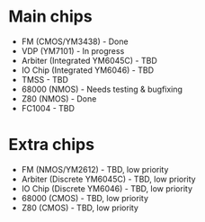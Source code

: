# Main chips

* FM (CMOS/YM3438) - Done
* VDP (YM7101) - In progress
* Arbiter (Integrated YM6045C) - TBD
* IO Chip (Integrated YM6046) - TBD
* TMSS - TBD
* 68000 (NMOS) - Needs testing & bugfixing
* Z80 (NMOS) - Done
* FC1004 - TBD

# Extra chips
* FM (NMOS/YM2612) - TBD, low priority
* Arbiter (Discrete YM6045C) - TBD, low priority
* IO Chip (Discrete YM6046) - TBD, low priority
* 68000 (CMOS) - TBD, low priority
* Z80 (CMOS) - TBD, low priority
